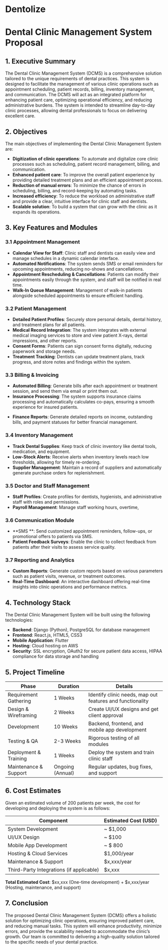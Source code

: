 # Dentolize



# Dental Clinic Management System Proposal

## 1. Executive Summary

The Dental Clinic Management System (DCMS) is a comprehensive solution tailored to the unique requirements of dental practices. This system is designed to facilitate the management of various clinic operations such as appointment scheduling, patient records, billing, inventory management, and communication. The DCMS will act as an integrated platform for enhancing patient care, optimizing operational efficiency, and reducing administrative burdens. The system is intended to streamline day-to-day clinic processes, allowing dental professionals to focus on delivering excellent care.

## 2. Objectives

The main objectives of implementing the Dental Clinic Management System are:

- **Digitization of clinic operations**: To automate and digitalize core clinic processes such as scheduling, patient record management, billing, and communication.
- **Enhanced patient care**: To improve the overall patient experience by providing detailed treatment plans and an efficient appointment process.
- **Reduction of manual errors**: To minimize the chance of errors in scheduling, billing, and record-keeping by automating tasks.
- **Increased efficiency**: To reduce the workload on administrative staff and provide a clear, intuitive interface for clinic staff and dentists.
- **Scalable solution**: To build a system that can grow with the clinic as it expands its operations.

## 3. Key Features and Modules

### 3.1 Appointment Management

<!-- - **Online Appointment Scheduling**: Patients will have the ability to book appointments via a user-friendly web interface or mobile application. --->
- **Calendar View for Staff**: Clinic staff and dentists can easily view and manage schedules in a dynamic calendar interface.
- **Automated Notifications**: The system sends SMS or email reminders for upcoming appointments, reducing no-shows and cancellations.
- **Appointment Rescheduling & Cancellations**: Patients can modify their appointments easily through the system, and staff will be notified in real time.
- **Walk-In Queue Management**: Management of walk-in patients alongside scheduled appointments to ensure efficient handling.

### 3.2 Patient Management

- **Detailed Patient Profiles**: Securely store personal details, dental history, and treatment plans for all patients.
- **Medical Record Integration**: The system integrates with external medical imaging services to store and view patient X-rays, dental impressions, and other reports.
- **Consent Forms**: Patients can sign consent forms digitally, reducing paperwork and storage needs.
- **Treatment Tracking**: Dentists can update treatment plans, track progress, and store notes and findings within the system.

### 3.3 Billing & Invoicing

- **Automated Billing**: Generate bills after each appointment or treatment session, and send them via email or print them out.
- **Insurance Processing**: The system supports insurance claims processing and automatically calculates co-pays, ensuring a smooth experience for insured patients.
<!-- - **Payment Integration**: Accept payments through integrated payment gateways (credit cards, mobile wallets, etc.). -->
- **Finance Reports**: Generate detailed reports on income, outstanding bills, and payment statuses for better financial management.

### 3.4 Inventory Management

- **Track Dental Supplies**: Keep track of clinic inventory like dental tools, medication, and equipment.
- **Low-Stock Alerts**: Receive alerts when inventory levels reach low thresholds, allowing for timely re-ordering.
- **Supplier Management**: Maintain a record of suppliers and automatically generate purchase orders for replenishment.

### 3.5 Doctor and Staff Management

- **Staff Profiles**: Create profiles for dentists, hygienists, and administrative staff with roles and permissions.
- **Payroll Management**: Manage staff working hours, overtime, <!-- and integrate payroll for seamless compensation. -->
<!--- -  **Performance Tracking**: Track performance metrics for staff and dentists, including patient feedback and KPIs. --->

### 3.6 Communication Module

- **SMS **: Send customized appointment reminders, follow-ups, or promotional offers to patients via SMS.
- **Patient Feedback Surveys**: Enable the clinic to collect feedback from patients after their visits to assess service quality.
<!--- - **Patient Portal**: Provide patients with a portal where they can view their appointment history, bills, and treatment plans. --->

### 3.7 Reporting and Analytics

- **Custom Reports**: Generate custom reports based on various parameters such as patient visits, revenue, or treatment outcomes.
- **Real-Time Dashboard**: An interactive dashboard offering real-time insights into clinic operations and performance metrics.
<!-- - **Patient Demographics**: Analyze patient demographics to better understand the clinic’s patient base and improve marketing efforts. --->

## 4. Technology Stack

The Dental Clinic Management System will be built using the following technologies:

- **Backend**: Django (Python), PostgreSQL for database management
- **Frontend**: React.js, HTML5, CSS3
- **Mobile Application**: Flutter
- **Hosting**: Cloud hosting on AWS
- **Security**: SSL encryption, OAuth2 for secure patient data access, HIPAA compliance for data storage and handling

## 5. Project Timeline

| Phase                        | Duration            | Details                                                                 |
|------------------------------|---------------------|-------------------------------------------------------------------------|
| Requirement Gathering         | 1 Weeks             | Identify clinic needs, map out features and functionality                |
| Design & Wireframing          | 2 Weeks             | Create UI/UX designs and get client approval                             |
| Development                   | 10 Weeks            | Backend, frontend, and mobile app development                            |
| Testing & QA                  | 2-3 Weeks             | Rigorous testing of all modules                                          |
| Deployment & Training         | 1 Weeks             | Deploy the system and train clinic staff                                 |
| Maintenance & Support         | Ongoing (Annual)    | Regular updates, bug fixes, and support                                  |

## 6. Cost Estimates

Given an estimated volume of 200 patients per week, the cost for developing and deploying the system is as follows:

| Component                     | Estimated Cost (USD) |
|-------------------------------|----------------------|
| System Development             | ~ $1,000              |
| UI/UX Design                   | ~ $100               |
| Mobile App Development         | ~ $ 800               |
| Hosting & Cloud Services       | $1,000/year          |
| Maintenance & Support          | $x,xxx/year          |
| Third-Party Integrations (if applicable)     | $x,xxx  |

**Total Estimated Cost**: $xx,xxx (One-time development) + $x,xxx/year (Hosting, maintenance, and support)

## 7. Conclusion

The proposed Dental Clinic Management System (DCMS) offers a holistic solution for optimizing clinic operations, ensuring improved patient care, and reducing manual tasks. This system will enhance productivity, minimize errors, and provide the scalability needed to accommodate the clinic’s growth. Our team is committed to delivering a high-quality solution tailored to the specific needs of your dental practice.



